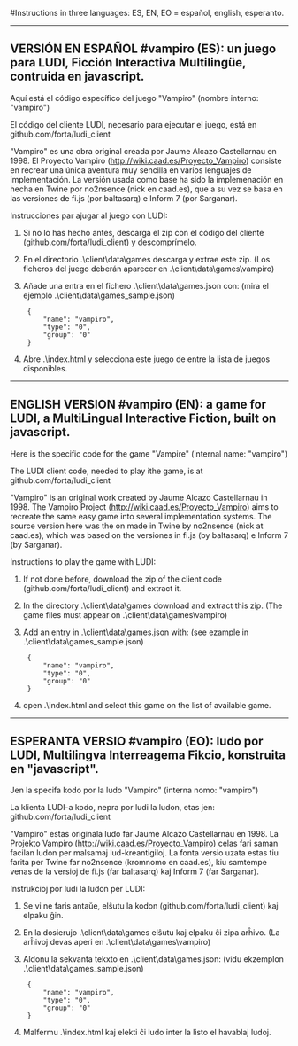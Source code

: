 #Instructions in three languages: ES, EN, EO = español, english, esperanto.

------------------------------------------------------------------------
VERSIÓN EN ESPAÑOL
#vampiro (ES): un juego para LUDI, Ficción Interactiva Multilingüe, contruida en javascript.
------------------------------------------------------------------------

Aquí está el código específico del juego "Vampiro" (nombre interno: "vampiro")

El código del cliente LUDI, necesario para ejecutar el juego, está en github.com/forta/ludi_client

"Vampiro" es una obra original creada por Jaume Alcazo Castellarnau en 1998. El Proyecto Vampiro (http://wiki.caad.es/Proyecto_Vampiro) consiste en recrear una única aventura muy sencilla en varios lenguajes de implementación. La versión usada como base ha sido la implemenación en hecha en Twine por no2nsence (nick en caad.es), que a su vez se basa en las versiones de fi.js (por baltasarq) e Inform 7 (por Sarganar).

Instrucciones par ajugar al juego con LUDI:

1) Si no lo has hecho antes, descarga el zip con el código del cliente (github.com/forta/ludi_client) y descomprímelo.

2) En el directorio .\client\data\games descarga y extrae este zip.
(Los ficheros del juego deberán aparecer en .\client\data\games\vampiro\)

3) Añade una entra en el fichero  .\client\data\games.json con:
(mira el ejemplo .\client\data\games_sample.json)

		{
			"name": "vampiro",
			"type": "0",
			"group": "0"
		}

4) Abre .\index.html y selecciona este juego de entre la lista de juegos disponibles.

------------------------------------------------------------------------
ENGLISH VERSION
#vampiro (EN): a game for LUDI, a MultiLingual Interactive Fiction, built on javascript.
------------------------------------------------------------------------

Here is the specific code for the game "Vampire" (internal name: "vampiro")

The LUDI client code, needed to play ithe game, is at github.com/forta/ludi_client

"Vampiro" is an original work created by Jaume Alcazo Castellarnau in 1998. The Vampiro Project (http://wiki.caad.es/Proyecto_Vampiro) aims to recreate the same easy game into several implementation systems. The source version here was the on made in Twine by no2nsence (nick at caad.es), which was based on the versiones in fi.js (by baltasarq) e Inform 7 (by Sarganar).

Instructions to play the game with LUDI:

1) If not done before, download the zip of the client code (github.com/forta/ludi_client) and extract it.

2) In the directory .\client\data\games download and extract this zip.
(The game files must appear on .\client\data\games\vampiro\)

3) Add an entry in .\client\data\games.json with:
(see ezample in .\client\data\games_sample.json)

		{
			"name": "vampiro",
			"type": "0",
			"group": "0"
		}

4) open .\index.html and select this game on the list of available game.


------------------------------------------------------------------------
ESPERANTA VERSIO
#vampiro (EO): ludo por LUDI, Multilingva Interreagema Fikcio, konstruita en "javascript".
------------------------------------------------------------------------

Jen la specifa kodo por la ludo "Vampiro" (interna nomo: "vampiro")

La klienta LUDI-a kodo, nepra por ludi la ludon, etas jen: github.com/forta/ludi_client

"Vampiro" estas originala ludo far Jaume Alcazo Castellarnau en 1998. La Projekto Vampiro (http://wiki.caad.es/Proyecto_Vampiro) celas fari saman facilan ludon per malsamaj lud-kreantigiloj. La fonta versio uzata estas tiu farita per Twine far no2nsence (kromnomo en caad.es), kiu samtempe venas de la versioj de fi.js (far baltasarq) kaj Inform 7 (far Sarganar).

Instrukcioj por ludi la ludon per LUDI:

1) Se vi ne faris antaŭe, elŝutu la kodon (github.com/forta/ludi_client) kaj elpaku ĝin.

2) En la dosierujo .\client\data\games elŝutu kaj elpaku ĉi zipa arĥivo.
(La arĥivoj devas aperi en .\client\data\games\vampiro\)

3) Aldonu la sekvanta tekxto en  .\client\data\games.json:
(vidu ekzemplon .\client\data\games_sample.json)

		{
			"name": "vampiro",
			"type": "0",
			"group": "0"
		}

4) Malfermu .\index.html kaj elekti ĉi ludo inter la listo el havablaj ludoj.

